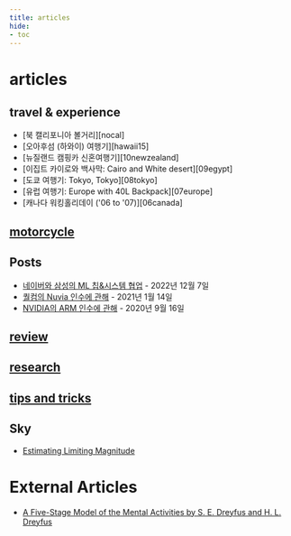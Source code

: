 ```yaml
---
title: articles
hide:
- toc
---
```


# articles

## travel & experience

- [북 캘리포니아 볼거리][nocal]
- [오아후섬 (하와이) 여행기][hawaii15]
- [뉴질랜드 캠핑카 신혼여행기][10newzealand]
- [이집트 카이로와 백사막: Cairo and White desert][09egypt]
- [도쿄 여행기: Tokyo, Tokyo][08tokyo]
- [유럽 여행기: Europe with 40L Backpack][07europe]
- [캐나다 워킹홀리데이 ('06 to '07)][06canada]

## [motorcycle](../motorcycle/index.md)

## Posts

- [네이버와 삼성의 ML 칩&시스템 협업](naver-and-samsung-collaboration.md) - 2022년 12월 7일
- [퀄컴의 Nuvia 인수에 관해](nuvia-acquired.md) - 2021년 1월 14일
- [NVIDIA의 ARM 인수에 관해](nvidia-to-purchase-arm.md) - 2020년 9월 16일

## [review](../review/)

## [research](../research/)

## [tips and tricks](../tips/)

## Sky

- [Estimating Limiting Magnitude](../sky/limiting-magnitude.html)

# External Articles

- [A Five-Stage Model of the Mental Activities by S. E. Dreyfus and H. L. Dreyfus](five-stage-model.md)
